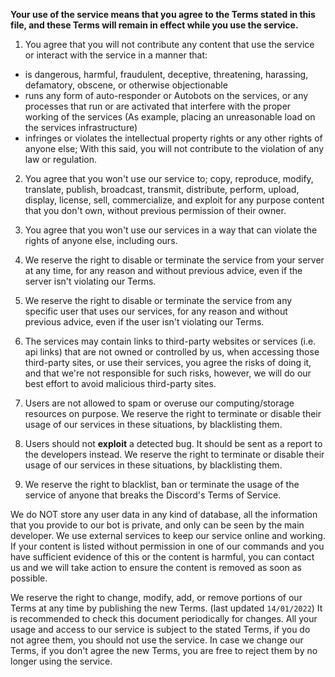 **Your use of the service means that you agree to the Terms stated in this file, and these Terms will remain in effect while you use the service.**

1. You agree that you will not contribute any content that use the service or interact with the service in a manner that:
- is dangerous, harmful, fraudulent, deceptive, threatening, harassing, defamatory, obscene, or otherwise objectionable
- runs any form of auto-responder or Autobots on the services, or any processes that run or are activated that interfere with the proper working of the services (As example, placing an unreasonable load on the services infrastructure)
- infringes or violates the intellectual property rights or any other rights of anyone else;
With this said, you will not contribute to the violation of any law or regulation.

2. You agree that you won't use our service to; copy, reproduce, modify, translate, publish, broadcast, transmit, distribute, perform, upload, display, license, sell, commercialize, and exploit for any purpose content that you don't own, without previous permission of their owner.

3. You agree that you won't use our services in a way that can violate the rights of anyone else, including ours.

4. We reserve the right to disable or terminate the service from your server at any time, for any reason and without previous advice, even if the server isn't violating our Terms.

5. We reserve the right to disable or terminate the service from any specific user that uses our services, for any reason and without previous advice, even if the user isn't violating our Terms.

6. The services may contain links to third-party websites or services (i.e. api links) that are not owned or controlled by us, when accessing those third-party sites, or use their services, you agree the risks of doing it, and that we're not responsible for such risks, however, we will do our best effort to avoid malicious third-party sites.

7. Users are not allowed to spam or overuse our computing/storage resources on purpose. We reserve the right to terminate or disable their usage of our services in these situations, by blacklisting them.

8. Users should not **exploit** a detected bug. It should be sent as a report to the developers instead. We reserve the right to terminate or disable their usage of our services in these situations, by blacklisting them.

9. We reserve the right to blacklist, ban or terminate the usage of the service of anyone that breaks the Discord's Terms of Service.


We do NOT store any user data in any kind of database, all the information that you provide to our bot is private, and only can be seen by the main developer.
We use external services to keep our service online and working.
If your content is listed without permission in one of our commands and you have sufficient evidence of this or the content is harmful, you can contact us and we will take action to ensure the content is removed as soon as possible.

We reserve the right to change, modify, add, or remove portions of our Terms at any time by publishing the new Terms. (last updated `14/01/2022`)
It is recommended to check this document periodically for changes.
All your usage and access to our service is subject to the stated Terms, if you do not agree them, you should not use the service.
In case we change our Terms, if you don't agree the new Terms, you are free to reject them by no longer using the service.
